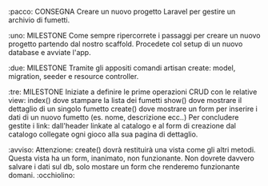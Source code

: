 :pacco: CONSEGNA
Creare un nuovo progetto Laravel per gestire un archivio di fumetti.

:uno: MILESTONE
Come sempre ripercorrete i passaggi per creare un nuovo progetto partendo dal nostro scaffold.
Procedete col setup di un nuovo database e avviate l'app.

:due: MILESTONE
Tramite gli appositi comandi artisan create: model, migration, seeder e resource controller.

:tre: MILESTONE
Iniziate a definire le prime operazioni CRUD con le relative view:
index() dove stampare la lista dei fumetti
show() dove mostrare il dettaglio di un singolo fumetto
create() dove mostrare un form per inserire i dati di un nuovo fumetto (es. nome, descrizione ecc..)
Per concludere gestite i link:
dall'header linkate al catalogo e al form di creazione
dal catalogo collegate ogni gioco alla sua pagina di dettaglio.

:avviso: Attenzione: create() dovrà restituirà una vista come gli altri metodi. Questa vista ha un form, inanimato, non funzionante. Non dovrete davvero salvare i dati sul db, solo mostare un form che renderemo funzionante domani. :occhiolino: